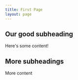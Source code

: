 ```yaml
---
title: First Page
layout: page
---
```


## Our good subheading

Here's some content!

## More subheadings

More content
